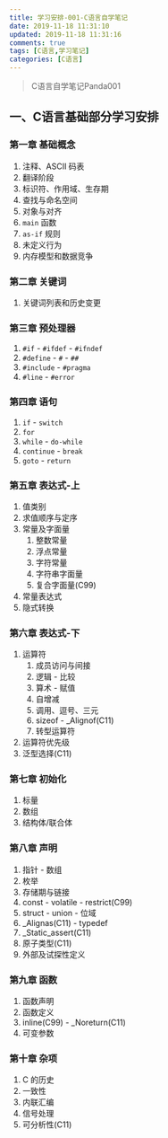 ```yaml
---
title: 学习安排-001-C语言自学笔记
date: 2019-11-18 11:31:10
updated: 2019-11-18 11:31:16
comments: true	
tags: [C语言,学习笔记]
categories:	[C语言]
---
```


> C语言自学笔记Panda001

## 一、C语言基础部分学习安排

### 第一章 基础概念

1. 注释、ASCII 码表
1. 翻译阶段
1. 标识符、作用域、生存期
1. 查找与命名空间
1. 对象与对齐
1. `main` 函数
1. `as-if` 规则
1. 未定义行为
1. 内存模型和数据竞争

### 第二章 关键词

1. 关键词列表和历史变更

### 第三章 预处理器

1. `#if` - `#ifdef` - `#ifndef`
1. `#define` - `#` - `##`
1. `#include` - `#pragma`
1. `#line` - `#error`


### 第四章 语句

1. `if` - `switch`
1. `for`
1. `while` - `do-while`
1. `continue` - `break`
1. `goto` - `return`

### 第五章 表达式-上

1. 值类别
1. 求值顺序与定序
1. 常量及字面量
    1. 整数常量
    1. 浮点常量
    1. 字符常量
    1. 字符串字面量
    1. 复合字面量(C99)
1. 常量表达式
1. 隐式转换

### 第六章 表达式-下

1. 运算符
    1. 成员访问与间接
    1. 逻辑 - 比较
    1. 算术 - 赋值
    1. 自增减
    1. 调用、逗号、三元
    1. sizeof - _Alignof(C11)
    1. 转型运算符
1. 运算符优先级
1. 泛型选择(C11)

### 第七章 初始化

1. 标量
1. 数组
1. 结构体/联合体

### 第八章 声明

1. 指针 - 数组
1. 枚举
1. 存储期与链接
1. const - volatile - restrict(C99)
1. struct - union - 位域
1. _Alignas(C11) - typedef
1. _Static_assert(C11)
1. 原子类型(C11)
1. 外部及试探性定义

### 第九章 函数

1. 函数声明
1. 函数定义
1. inline(C99) - _Noreturn(C11)
1. 可变参数

### 第十章 杂项

1. C 的历史
1. 一致性
1. 内联汇编
1. 信号处理
1. 可分析性(C11)
